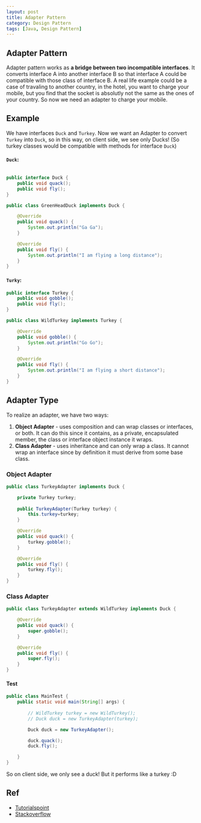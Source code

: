```yaml
---
layout: post
title: Adapter Pattern
category: Design Pattern
tags: [Java, Design Pattern]
---
```


## Adapter Pattern

Adapter pattern works as **a bridge between two incompatible interfaces**. It converts interface A into another interface B so that interface A could be compatible with those class of interface B. A real life example could be a case of travaling to another country, in the hotel, you want to charge your mobile, but you find that the socket is absolutly not the same as the ones of your country. So now we need an adapter to charge your mobile.

## Example

We have interfaces `Duck` and `Turkey`. Now we want an Adapter to convert `Turkey` into `Duck`, so in this way, on client side, we see only Ducks! (So turkey classes would be compatible with methods for interface `Duck`)

#### `Duck`:

```java

public interface Duck {
	public void quack();
	public void fly();
}

public class GreenHeadDuck implements Duck {

	@Override
	public void quack() {
		System.out.println("Ga Ga");
	}

	@Override
	public void fly() {
		System.out.println("I am flying a long distance");
	}
}
```

#### `Turky`:

```java
public interface Turkey {
	public void gobble();
	public void fly();
}

public class WildTurkey implements Turkey {

	@Override
	public void gobble() {
		System.out.println("Go Go");
	}

	@Override
	public void fly() {
		System.out.println("I am flying a short distance");
	}
}
```

## Adapter Type
To realize an adapter, we have two ways:

1. **Object Adapter** - uses composition and can wrap classes or interfaces, or both. It can do this since it contains, as a private, encapsulated member, the class or interface object instance it wraps.
2. **Class Adapter** - uses inheritance and can only wrap a class. It cannot wrap an interface since by definition it must derive from some base class.

### Object Adapter

```java
public class TurkeyAdapter implements Duck {

	private Turkey turkey;
	
	public TurkeyAdapter(Turkey turkey) {
		this.turkey=turkey;
	}

	@Override
	public void quack() {
		turkey.gobble();
	}

	@Override
	public void fly() {
		turkey.fly();
	}
}
```

### Class Adapter

```java
public class TurkeyAdapter extends WildTurkey implements Duck {

	@Override
	public void quack() {
		super.gobble();
	}

	@Override
	public void fly() {
		super.fly();
	}
}
```

#### Test

```java
public class MainTest {
	public static void main(String[] args) {
		
		// WildTurkey turkey = new WildTurkey();
		// Duck duck = new TurkeyAdapter(turkey);

		Duck duck = new TurkeyAdapter();

		duck.quack();
		duck.fly();

	}
}
```

So on client side, we only see a duck! But it performs like a turkey :D

## Ref
- [Tutorialspoint](http://www.tutorialspoint.com/design_pattern/adapter_pattern.htm)
- [Stackoverflow](http://stackoverflow.com/questions/5467005/adapter-pattern-class-adapter-vs-object-adapter)
